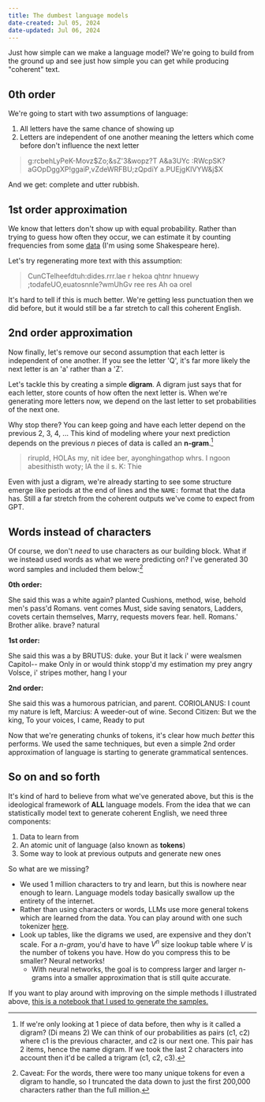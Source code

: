 ```yaml
---
title: The dumbest language models
date-created: Jul 05, 2024
date-updated: Jul 06, 2024
---
```

Just how simple can we make a language model? We're going to build from the ground up and see just how simple you can get while producing "coherent" text.

## 0th order

We're going to start with two assumptions of language:
1. All letters have the same chance of showing up
2. Letters are independent of one another meaning the letters which come before don't influence the next letter

> g:rcbehLyPeK-Movz\$Zo;&sZ'3&wopz?T A&a3UYc :RWcpSK?aGOpDggXP!ggaiP,vZdeWRFBU;zQpdiY a.PUEjgKIVYW&j$X

And we get: complete and utter rubbish. 

## 1st order approximation

We know that letters don't show up with equal probability. Rather than trying to guess how often they occur, we can estimate it by counting frequencies from some [data](https://github.com/karpathy/char-rnn/blob/master/data/tinyshakespeare/input.txt) (I'm using some Shakespeare here). 

Let's try regenerating more text with this assumption:

> CunCTelheefdtuh:dides.rrr.lae r hekoa qhtnr hnuewy ;todafeUO,euatosnnle?wmUhGv ree res Ah oa orel

It's hard to tell if this is much better. We're getting less punctuation then we did before, but it would still be a far stretch to call this coherent English.

## 2nd order approximation

Now finally, let's remove our second assumption that each letter is independent of one another. If you see the letter 'Q', it's far more likely the next letter is an 'a' rather than a 'Z'.

Let's tackle this by creating a simple **digram**. A digram just says that for each letter, store counts of how often the next letter is. When we're generating more letters now, we depend on the last letter to set probabilities of the next one.

Why stop there? You can keep going and have each letter depend on the previous 2, 3, 4, ... This kind of modeling where your next prediction depends on the previous $n$ pieces of data is called an **n-gram**.[^2]


> rirupld,
> HOLAs my, nit idee ber, ayonghingathop whrs. 
> I ngoon abesithisth woty; 
> IA the il s. 
> K: 
> Thie

Even with just a digram, we're already starting to see some structure emerge like periods at the end of lines and the `NAME:` format that the data has. Still a far stretch from the coherent outputs we've come to expect from GPT.

## Words instead of characters

Of course, we don't *need* to use characters as our building block. What if we instead used words as what we were predicting on? I've generated 30 word samples and included them below:[^1]

**0th order:** 

She said this was a white again? planted Cushions, method, wise, behold men's pass'd Romans. vent comes Must, side saving senators, Ladders, covets certain themselves, Marry, requests movers fear. hell. Romans.' Brother alike. brave? natural

**1st order:** 

She said this was a by 
BRUTUS: duke. your But it lack i' were wealsmen Capitol-- make Only in or would think stopp'd my estimation my prey angry Volsce, i' stripes mother, hang I your

**2nd order:**

She said this was a humorous patrician, and parent. 
CORIOLANUS: I count my nature is left, 
Marcius: A weeder-out of wine. 
Second Citizen: But we the king, To your voices, I came, Ready to put

Now that we're generating chunks of tokens, it's clear how much *better* this performs. We used the same techniques, but even a simple 2nd order approximation of language is starting to generate grammatical sentences.

## So on and so forth

It's kind of hard to believe from what we've generated above, but this is the ideological framework of **ALL** language models. From the idea that we can statistically model text to generate coherent English, we need three components:

1. Data to learn from
2. An atomic unit of language (also known as **tokens**)
3. Some way to look at previous outputs and generate new ones

So what are we missing?

- We used 1 million characters to try and learn, but this is nowhere near enough to learn. Language models today basically swallow up the entirety of the internet.
- Rather than using characters or words, LLMs use more general tokens which are learned from the data. You can play around with one such tokenizer [here](https://gpt-tokenizer.dev/).
- Look up tables, like the digrams we used, are expensive and they don't scale. For a *n-gram*, you'd have to have $V^n$ size lookup table where $V$ is the number of tokens you have. How do you compress this to be smaller? Neural networks!
	- With neural networks, the goal is to compress larger and larger n-grams into a smaller approximation that is still quite accurate.

If you want to play around with improving on the simple methods I illustrated above, [this is a notebook that I used to generate the samples.](TODO)

[^1]: Caveat: For the words, there were too many unique tokens for even a digram to handle, so I truncated the data down to just the first 200,000 characters rather than the full million.
[^2]: If we're only looking at 1 piece of data before, then why is it called a digram? (Di means 2) We can think of our probabilities as pairs (c1, c2) where c1 is the previous character, and c2 is our next one. This pair has 2 items, hence the name digram. If we took the last 2 characters into account then it'd be called a trigram (c1, c2, c3).